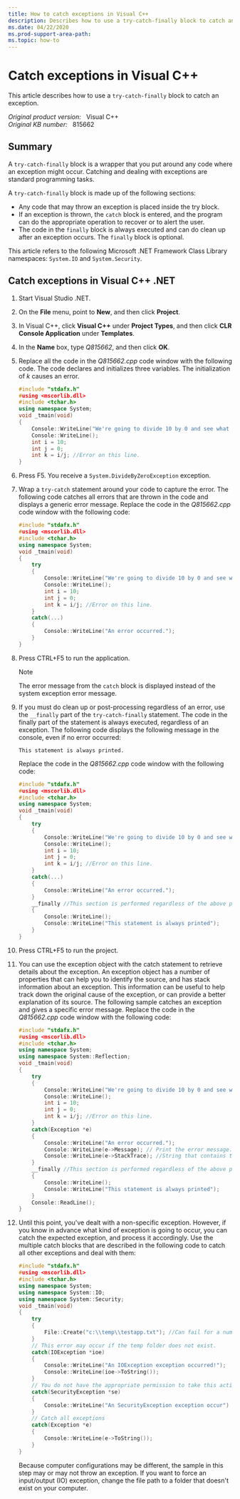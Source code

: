 ```yaml
---
title: How to catch exceptions in Visual C++
description: Describes how to use a try-catch-finally block to catch an exception. A try-catch-finally block is a wrapper that you put around any code where an exception might occur.
ms.date: 04/22/2020
ms.prod-support-area-path: 
ms.topic: how-to
---
```

# Catch exceptions in Visual C++

This article describes how to use a `try-catch-finally` block to catch an exception.

_Original product version:_ &nbsp; Visual C++  
_Original KB number:_ &nbsp; 815662

## Summary

A `try-catch-finally` block is a wrapper that you put around any code where an exception might occur. Catching and dealing with exceptions are standard programming tasks.

A `try-catch-finally` block is made up of the following sections:

- Any code that may throw an exception is placed inside the try block.
- If an exception is thrown, the `catch` block is entered, and the program can do the appropriate operation to recover or to alert the user.
- The code in the `finally` block is always executed and can do clean up after an exception occurs. The `finally` block is optional.

This article refers to the following Microsoft .NET Framework Class Library namespaces: `System.IO` and `System.Security`.

## Catch exceptions in Visual C++ .NET

1. Start Visual Studio .NET.
2. On the **File** menu, point to **New**, and then click **Project**.
3. In Visual C++, click **Visual C++** under **Project Types**, and then click **CLR Console Application** under **Templates**.
4. In the **Name** box, type *Q815662*, and then click **OK**.
5. Replace all the code in the *Q815662.cpp* code window with the following code. The code declares and initializes three variables. The initialization of *k* causes an error.

    ```cpp
    #include "stdafx.h"
    #using <mscorlib.dll>
    #include <tchar.h>
    using namespace System;
    void _tmain(void)
    {
        Console::WriteLine("We're going to divide 10 by 0 and see what happens...");
        Console::WriteLine();
        int i = 10;
        int j = 0;
        int k = i/j; //Error on this line.
    }
    ```

6. Press F5. You receive a `System.DivideByZeroException` exception.
7. Wrap a `try-catch` statement around your code to capture the error. The following code catches all errors that are thrown in the code and displays a generic error message. Replace the code in the *Q815662.cpp* code window with the following code:

    ```cpp
    #include "stdafx.h"
    #using <mscorlib.dll>
    #include <tchar.h>
    using namespace System;
    void _tmain(void)
    {
        try
        {
            Console::WriteLine("We're going to divide 10 by 0 and see what happens...");
            Console::WriteLine();
            int i = 10;
            int j = 0;
            int k = i/j; //Error on this line.
        }
        catch(...)
        {
            Console::WriteLine("An error occurred.");
        }
    }
    ```

8. Press CTRL+F5 to run the application.

    > [!NOTE]
    > The error message from the `catch` block is displayed instead of the system exception error message.

9. If you must do clean up or post-processing regardless of an error, use the `__finally` part of the `try-catch-finally` statement. The code in the finally part of the statement is always executed, regardless of an exception. The following code displays the following message in the console, even if no error occurred:

    ```console
    This statement is always printed.  
    ```

    Replace the code in the *Q815662.cpp* code window with the following code:

    ```cpp
    #include "stdafx.h"
    #using <mscorlib.dll>
    #include <tchar.h>
    using namespace System;
    void _tmain(void)
    {
        try
        {
            Console::WriteLine("We're going to divide 10 by 0 and see what happens...");
            Console::WriteLine();
            int i = 10;
            int j = 0;
            int k = i/j; //Error on this line.
        }
        catch(...)
        {
            Console::WriteLine("An error occurred.");
        }
        __finally //This section is performed regardless of the above processing.
        {
            Console::WriteLine();
            Console::WriteLine("This statement is always printed");
        }
    }
    ```

10. Press CTRL+F5 to run the project.
11. You can use the exception object with the catch statement to retrieve details about the exception. An exception object has a number of properties that can help you to identify the source, and has stack information about an exception. This information can be useful to help track down the original cause of the exception, or can provide a better explanation of its source. The following sample catches an exception and gives a specific error message. Replace the code in the *Q815662.cpp* code window with the following code:

    ```cpp
    #include "stdafx.h"
    #using <mscorlib.dll>
    #include <tchar.h>
    using namespace System;
    using namespace System::Reflection;
    void _tmain(void)
    {
        try
        {
            Console::WriteLine("We're going to divide 10 by 0 and see what happens...");
            Console::WriteLine();
            int i = 10;
            int j = 0;
            int k = i/j; //Error on this line.
        }
        catch(Exception *e)
        {
            Console::WriteLine("An error occurred.");
            Console::WriteLine(e->Message); // Print the error message.
            Console::WriteLine(e->StackTrace); //String that contains the stack trace for this exception.
        }
        __finally //This section is performed regardless of the above processing.
        {
            Console::WriteLine();
            Console::WriteLine("This statement is always printed");
        }
        Console::ReadLine();
    }
    ```

12. Until this point, you've dealt with a non-specific exception. However, if you know in advance what kind of exception is going to occur, you can catch the expected exception, and process it accordingly. Use the multiple catch blocks that are described in the following code to catch all other exceptions and deal with them:

    ```cpp
    #include "stdafx.h"
    #using <mscorlib.dll>
    #include <tchar.h>
    using namespace System;
    using namespace System::IO;
    using namespace System::Security;
    void _tmain(void)
    {
        try
        {
            File::Create("c:\\temp\\testapp.txt"); //Can fail for a number of resons
        }
        // This error may occur if the temp folder does not exist.
        catch(IOException *ioe)
        {
            Console::WriteLine("An IOException exception occurred!");
            Console::WriteLine(ioe->ToString());
        }
        // You do not have the appropriate permission to take this action.
        catch(SecurityException *se)
        {
            Console::WriteLine("An SecurityException exception occur")
        }
        // Catch all exceptions
        catch(Exception *e)
        {
            Console::WriteLine(e->ToString());
        }
    }
    ```

    Because computer configurations may be different, the sample in this step may or may not throw an exception. If you want to force an input/output (IO) exception, change the file path to a folder that doesn't exist on your computer.

